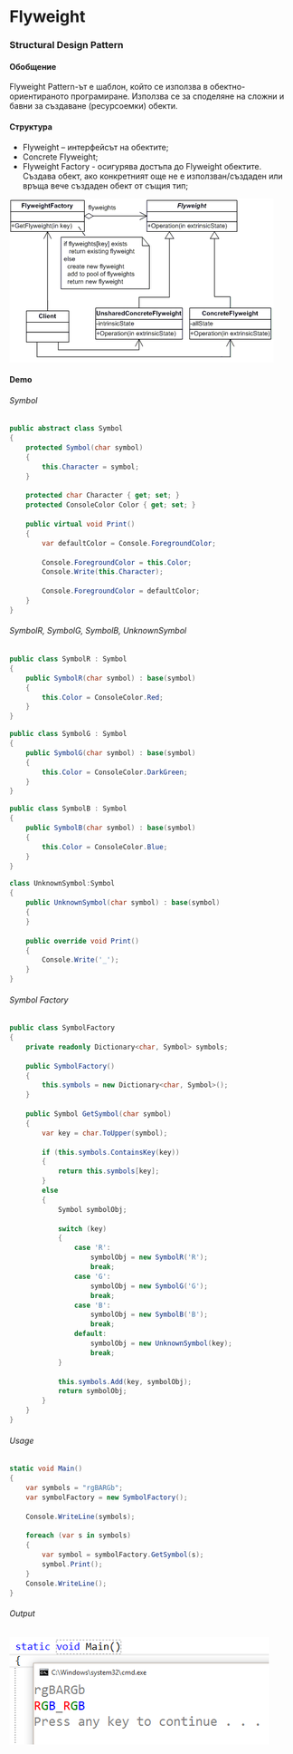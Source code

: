 # Flyweight
### Structural Design Pattern

#### Обобщение
Flyweight Pattern-ът е шаблон, който се използва в обектно-ориентираното програмиране. Използва се за споделяне на сложни и бавни за създаване (ресурсоемки) обекти.

#### Структура
* Flyweight – интерфейсът на обектите;
* Concrete Flyweight;
* Flyweight Factory - осигурява достъпа до Flyweight обектите. Създава обект, ако конкретният още не е използван/създаден или връща вече създаден обект от същия тип;


![pattern structure](Images/Flyweight-Structure.png)

#### Demo
###### Symbol
~~~c#
public abstract class Symbol
{
    protected Symbol(char symbol)
    {
        this.Character = symbol;
    }

    protected char Character { get; set; }
    protected ConsoleColor Color { get; set; }

    public virtual void Print()
    {
        var defaultColor = Console.ForegroundColor;

        Console.ForegroundColor = this.Color;
        Console.Write(this.Character);

        Console.ForegroundColor = defaultColor;
    }
}
~~~

###### SymbolR, SymbolG, SymbolB, UnknownSymbol
~~~c#
public class SymbolR : Symbol
{
    public SymbolR(char symbol) : base(symbol)
    {
        this.Color = ConsoleColor.Red;
    }
}
~~~

~~~c#
public class SymbolG : Symbol
{
    public SymbolG(char symbol) : base(symbol)
    {
        this.Color = ConsoleColor.DarkGreen;
    }
}
~~~

~~~c#
public class SymbolB : Symbol
{
    public SymbolB(char symbol) : base(symbol)
    {
        this.Color = ConsoleColor.Blue;
    }
}
~~~

~~~c#
class UnknownSymbol:Symbol
{
    public UnknownSymbol(char symbol) : base(symbol)
    {
    }

    public override void Print()
    {
        Console.Write('_');
    }
}
~~~

###### Symbol Factory
~~~c#
public class SymbolFactory
{
    private readonly Dictionary<char, Symbol> symbols;

    public SymbolFactory()
    {
        this.symbols = new Dictionary<char, Symbol>();
    }

    public Symbol GetSymbol(char symbol)
    {
        var key = char.ToUpper(symbol);

        if (this.symbols.ContainsKey(key))
        {
            return this.symbols[key];
        }
        else
        {
            Symbol symbolObj;

            switch (key)
            {
                case 'R':
                    symbolObj = new SymbolR('R');
                    break;
                case 'G':
                    symbolObj = new SymbolG('G');
                    break;
                case 'B':
                    symbolObj = new SymbolB('B');
                    break;
                default:
                    symbolObj = new UnknownSymbol(key);
                    break;
            }

            this.symbols.Add(key, symbolObj);
            return symbolObj;
        }
    }
}
~~~

###### Usage
~~~c#
static void Main()
{
    var symbols = "rgBARGb";
    var symbolFactory = new SymbolFactory();

    Console.WriteLine(symbols);

    foreach (var s in symbols)
    {
        var symbol = symbolFactory.GetSymbol(s);
        symbol.Print();
    }
    Console.WriteLine();
}
~~~

###### Output
![demo output](Images/Flyweight-Output.png)
